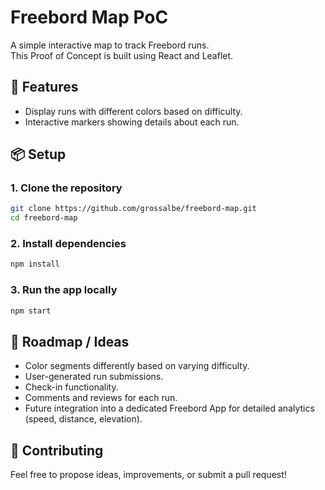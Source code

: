# Freebord Map PoC

A simple interactive map to track Freebord runs.  
This Proof of Concept is built using React and Leaflet.

## 🚀 Features
- Display runs with different colors based on difficulty.
- Interactive markers showing details about each run.

## 📦 Setup

### 1. Clone the repository
```bash
git clone https://github.com/grossalbe/freebord-map.git
cd freebord-map
```

### 2. Install dependencies
```bash
npm install
```

### 3. Run the app locally
```bash
npm start
```

## 🌟 Roadmap / Ideas
- Color segments differently based on varying difficulty.
- User-generated run submissions.
- Check-in functionality.
- Comments and reviews for each run.
- Future integration into a dedicated Freebord App for detailed analytics (speed, distance, elevation).

## 📝 Contributing
Feel free to propose ideas, improvements, or submit a pull request!



